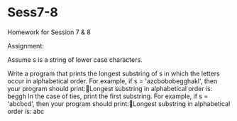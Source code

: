 # Sess7-8
Homework for Session 7 & 8

Assignment: 

Assume s is a string of lower case characters.

Write a program that prints the longest substring of s in which the letters occur in alphabetical order. For example, if s = 'azcbobobegghakl', then your program should print:Longest substring in alphabetical order is: beggh
In the case of ties, print the first substring. For example, if s = 'abcbcd', then your program should print:Longest substring in alphabetical order is: abc

